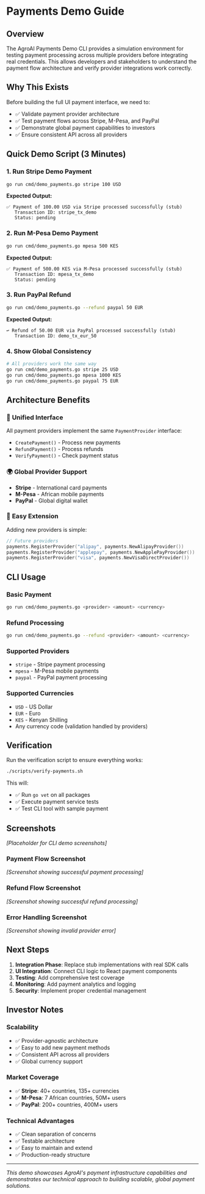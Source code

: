 # Payments Demo Guide

## Overview

The AgroAI Payments Demo CLI provides a simulation environment for testing payment processing across multiple providers before integrating real credentials. This allows developers and stakeholders to understand the payment flow architecture and verify provider integrations work correctly.

## Why This Exists

Before building the full UI payment interface, we need to:
- ✅ Validate payment provider architecture
- ✅ Test payment flows across Stripe, M-Pesa, and PayPal
- ✅ Demonstrate global payment capabilities to investors
- ✅ Ensure consistent API across all providers

## Quick Demo Script (3 Minutes)

### 1. Run Stripe Demo Payment
```bash
go run cmd/demo_payments.go stripe 100 USD
```
**Expected Output:**
```
✅ Payment of 100.00 USD via Stripe processed successfully (stub)
   Transaction ID: stripe_tx_demo
   Status: pending
```

### 2. Run M-Pesa Demo Payment
```bash
go run cmd/demo_payments.go mpesa 500 KES
```
**Expected Output:**
```
✅ Payment of 500.00 KES via M-Pesa processed successfully (stub)
   Transaction ID: mpesa_tx_demo
   Status: pending
```

### 3. Run PayPal Refund
```bash
go run cmd/demo_payments.go --refund paypal 50 EUR
```
**Expected Output:**
```
↩️ Refund of 50.00 EUR via PayPal processed successfully (stub)
   Transaction ID: demo_tx_eur_50
```

### 4. Show Global Consistency
```bash
# All providers work the same way
go run cmd/demo_payments.go stripe 25 USD
go run cmd/demo_payments.go mpesa 1000 KES
go run cmd/demo_payments.go paypal 75 EUR
```

## Architecture Benefits

### 🔄 **Unified Interface**
All payment providers implement the same `PaymentProvider` interface:
- `CreatePayment()` - Process new payments
- `RefundPayment()` - Process refunds
- `VerifyPayment()` - Check payment status

### 🌍 **Global Provider Support**
- **Stripe** - International card payments
- **M-Pesa** - African mobile payments
- **PayPal** - Global digital wallet

### 🚀 **Easy Extension**
Adding new providers is simple:
```go
// Future providers
payments.RegisterProvider("alipay", payments.NewAlipayProvider())
payments.RegisterProvider("applepay", payments.NewApplePayProvider())
payments.RegisterProvider("visa", payments.NewVisaDirectProvider())
```

## CLI Usage

### Basic Payment
```bash
go run cmd/demo_payments.go <provider> <amount> <currency>
```

### Refund Processing
```bash
go run cmd/demo_payments.go --refund <provider> <amount> <currency>
```

### Supported Providers
- `stripe` - Stripe payment processing
- `mpesa` - M-Pesa mobile payments  
- `paypal` - PayPal payment processing

### Supported Currencies
- `USD` - US Dollar
- `EUR` - Euro
- `KES` - Kenyan Shilling
- Any currency code (validation handled by providers)

## Verification

Run the verification script to ensure everything works:
```bash
./scripts/verify-payments.sh
```

This will:
- ✅ Run `go vet` on all packages
- ✅ Execute payment service tests
- ✅ Test CLI tool with sample payment

## Screenshots

*[Placeholder for CLI demo screenshots]*

### Payment Flow Screenshot
*[Screenshot showing successful payment processing]*

### Refund Flow Screenshot  
*[Screenshot showing successful refund processing]*

### Error Handling Screenshot
*[Screenshot showing invalid provider error]*

## Next Steps

1. **Integration Phase**: Replace stub implementations with real SDK calls
2. **UI Integration**: Connect CLI logic to React payment components
3. **Testing**: Add comprehensive test coverage
4. **Monitoring**: Add payment analytics and logging
5. **Security**: Implement proper credential management

## Investor Notes

### Scalability
- ✅ Provider-agnostic architecture
- ✅ Easy to add new payment methods
- ✅ Consistent API across all providers
- ✅ Global currency support

### Market Coverage
- ✅ **Stripe**: 40+ countries, 135+ currencies
- ✅ **M-Pesa**: 7 African countries, 50M+ users
- ✅ **PayPal**: 200+ countries, 400M+ users

### Technical Advantages
- ✅ Clean separation of concerns
- ✅ Testable architecture
- ✅ Easy to maintain and extend
- ✅ Production-ready structure

---

*This demo showcases AgroAI's payment infrastructure capabilities and demonstrates our technical approach to building scalable, global payment solutions.*
